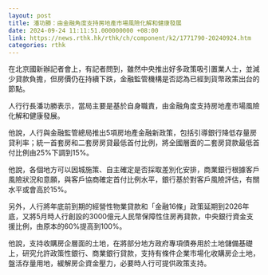 ```yaml
---
layout: post
title: 潘功勝：由金融角度支持房地產市場風險化解和健康發展
date: 2024-09-24 11:11:51.000000000 +08:00
link: https://news.rthk.hk/rthk/ch/component/k2/1771790-20240924.htm
categories: rthk
---
```


在北京國新辦記者會上，有記者問到，雖然中央推出好多政策吸引置業人士，並減少貸款負擔，但房價仍在持續下跌，金融監管機構是否認為已經到貨幣政策出台的節點。

人行行長潘功勝表示，當局主要是基於自身職責，由金融角度支持房地產市場風險化解和健康發展。

他說，人行與金融監管總局推出5項房地產金融新政策，包括引導銀行降低存量房貸利率；統一首套房和二套房房貸最低首付比例，將全國層面的二套房貸款最低首付比例由25%下調到15%。

他說，各個地方可以因城施策、自主確定是否採取差別化安排，商業銀行根據客戶風險狀況和意願，與客戶協商確定首付比例水平，銀行基於對客戶風險評估，有關水平或會高於15%。

另外，人行將年底前到期的經營性物業貸款和「金融16條」政策延期到2026年底，又將5月時人行創設的3000億元人民幣保障性住房再貸款，中央銀行資金支援比例，由原本的60%提高到100%。

他說，支持收購房企層面的土地，在將部分地方政府專項債券用於土地儲備基礎上，研究允許政策性銀行、商業銀行貸款，支持有條件企業市場化收購房企土地，盤活存量用地，緩解房企資金壓力，必要時人行可提供政策支持。
